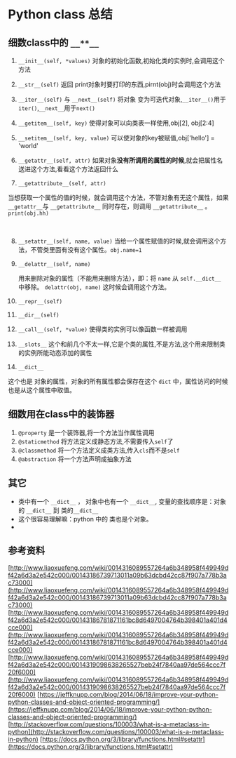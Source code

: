 # Python class 总结

## 细数class中的 `__**__`

1. `__init__(self, *values)`
  对象的初始化函数,初始化类的实例时,会调用这个方法

2. `__str__(self)`
  返回 print对象时要打印的东西,pirnt(obj)时会调用这个方法

3. `__iter__(self)` 与 `__next__(self)`
  将对象 变为可迭代对象,`__iter__()`用于`iter()`,`__next__`用于`next()`

4. `__getitem__(self, key)`
  使得对象可以向类表一样使用,obj[2], obj[2:4]

5. `__setitem__(self, key, value)`
  可以使对象的key被赋值,obj['hello'] = 'world'

6. `__getattr__(self, attr)`
  如果对象**没有所调用的属性的时候**,就会把属性名送进这个方法,看看这个方法返回什么

7. `__getattribute__(self, attr)` 

  当想获取一个属性的值的时候，就会调用这个方法，不管对象有无这个属性，如果 `__getattr__`与 `__getattribute__` 同时存在，则调用 `__getattribute__` 。`print(obj.hh)`

  ​

8. `__setattr__(self, name, value)`
   当给一个属性赋值的时候,就会调用这个方法，不管类里面有没有这个属性。`obj.name=1`

9. `__delattr__(self, name)`

   用来删除对象的属性（不能用来删除方法），即：将 `name` 从 `self.__dict__` 中移除。 `delattr(obj, name)` 这时候会调用这个方法。

10. `__repr__(self)`

11. `__dir__(self)`

12. `__call__(self, *value)`
   使得类的实例可以像函数一样被调用

13. `__slots__`
   这个和前几个不太一样,它是个类的属性,不是方法,这个用来限制类的实例所能动态添加的属性

14. `__dict__`

   这个也是 对象的属性，对象的所有属性都会保存在这个 `dict` 中，属性访问的时候也是从这个属性中取值。

## 细数用在class中的装饰器
1. `@property`
  是一个装饰器,将一个方法当作属性调用
2. `@staticmethod`
  将方法定义成静态方法,不需要传入`self`了
3. `@classmethod`
  将一个方法定义成类方法,传入`cls`而不是`self`
4. `@abstraction`
  将一个方法声明成抽象方法



## 其它

* 类中有一个 `__dict__` ， 对象中也有一个 `__dict__`, 变量的查找顺序是：对象的 `__dict__` 到 类的`__dict__`
* 这个很容易理解嘛：python 中的 类也是个对象。
* ​



## 参考资料
[http://www.liaoxuefeng.com/wiki/0014316089557264a6b348958f449949df42a6d3a2e542c000/00143186739713011a09b63dcbd42cc87f907a778b3ac73000](http://www.liaoxuefeng.com/wiki/0014316089557264a6b348958f449949df42a6d3a2e542c000/00143186739713011a09b63dcbd42cc87f907a778b3ac73000)
[http://www.liaoxuefeng.com/wiki/0014316089557264a6b348958f449949df42a6d3a2e542c000/00143186781871161bc8d6497004764b398401a401d4cce000](http://www.liaoxuefeng.com/wiki/0014316089557264a6b348958f449949df42a6d3a2e542c000/00143186781871161bc8d6497004764b398401a401d4cce000)
[http://www.liaoxuefeng.com/wiki/0014316089557264a6b348958f449949df42a6d3a2e542c000/0014319098638265527beb24f7840aa97de564ccc7f20f6000](http://www.liaoxuefeng.com/wiki/0014316089557264a6b348958f449949df42a6d3a2e542c000/0014319098638265527beb24f7840aa97de564ccc7f20f6000)
[https://jeffknupp.com/blog/2014/06/18/improve-your-python-python-classes-and-object-oriented-programming/](https://jeffknupp.com/blog/2014/06/18/improve-your-python-python-classes-and-object-oriented-programming/)
[http://stackoverflow.com/questions/100003/what-is-a-metaclass-in-python](http://stackoverflow.com/questions/100003/what-is-a-metaclass-in-python)
[https://docs.python.org/3/library/functions.html#setattr](https://docs.python.org/3/library/functions.html#setattr)
